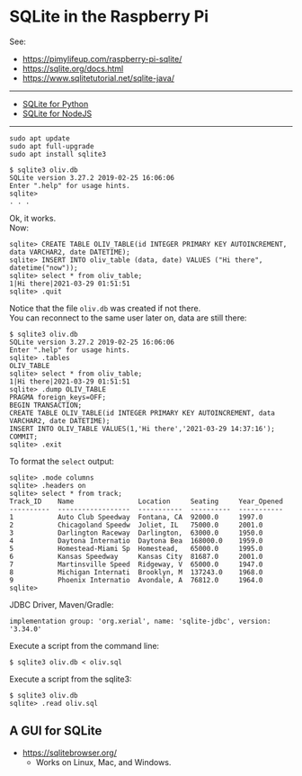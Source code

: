 # SQLite in the Raspberry Pi

See:
- <https://pimylifeup.com/raspberry-pi-sqlite/>
- <https://sqlite.org/docs.html>
- <https://www.sqlitetutorial.net/sqlite-java/>
---
- [SQLite for Python](https://www.pythoncentral.io/introduction-to-sqlite-in-python/)
- [SQLite for NodeJS](https://www.sqlitetutorial.net/sqlite-nodejs/connect/)
---
```
sudo apt update
sudo apt full-upgrade
sudo apt install sqlite3
```

```
$ sqlite3 oliv.db
SQLite version 3.27.2 2019-02-25 16:06:06
Enter ".help" for usage hints.
sqlite>
. . . 
```
Ok, it works.  
Now:
```
sqlite> CREATE TABLE OLIV_TABLE(id INTEGER PRIMARY KEY AUTOINCREMENT, data VARCHAR2, date DATETIME);
sqlite> INSERT INTO oliv_table (data, date) VALUES ("Hi there", datetime("now"));
sqlite> select * from oliv_table;
1|Hi there|2021-03-29 01:51:51
sqlite> .quit
```
Notice that the file `oliv.db` was created if not there.  
You can reconnect to the same user later on, data are still there:
```
$ sqlite3 oliv.db
SQLite version 3.27.2 2019-02-25 16:06:06
Enter ".help" for usage hints.
sqlite> .tables
OLIV_TABLE
sqlite> select * from oliv_table;
1|Hi there|2021-03-29 01:51:51
sqlite> .dump OLIV_TABLE
PRAGMA foreign_keys=OFF;
BEGIN TRANSACTION;
CREATE TABLE OLIV_TABLE(id INTEGER PRIMARY KEY AUTOINCREMENT, data VARCHAR2, date DATETIME);
INSERT INTO OLIV_TABLE VALUES(1,'Hi there','2021-03-29 14:37:16');
COMMIT;
sqlite> .exit
```
To format the `select` output:
```
sqlite> .mode columns
sqlite> .headers on
sqlite> select * from track;
Track_ID    Name                Location     Seating     Year_Opened
----------  ------------------  -----------  ----------  -----------
1           Auto Club Speedway  Fontana, CA  92000.0     1997.0     
2           Chicagoland Speedw  Joliet, IL   75000.0     2001.0     
3           Darlington Raceway  Darlington,  63000.0     1950.0     
4           Daytona Internatio  Daytona Bea  168000.0    1959.0     
5           Homestead-Miami Sp  Homestead,   65000.0     1995.0     
6           Kansas Speedway     Kansas City  81687.0     2001.0     
7           Martinsville Speed  Ridgeway, V  65000.0     1947.0     
8           Michigan Internati  Brooklyn, M  137243.0    1968.0     
9           Phoenix Internatio  Avondale, A  76812.0     1964.0     
sqlite> 
```

JDBC Driver, Maven/Gradle:
```
implementation group: 'org.xerial', name: 'sqlite-jdbc', version: '3.34.0'
```

Execute a script from the command line:
```
$ sqlite3 oliv.db < oliv.sql
```
Execute a script from the sqlite3:
```
$ sqlite3 oliv.db
sqlite> .read oliv.sql
```

## A GUI for SQLite

- <https://sqlitebrowser.org/>
    - Works on Linux, Mac, and Windows.

